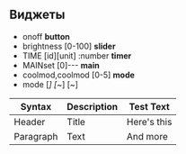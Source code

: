 ## Виджеты
- onoff                     **button** 
- brightness [0-100]        **slider**
- TIME [id][unit] :number   **timer**
- MAINset         [0]---    **main** 
- coolmod,coolmod [0-5]     **mode**
- mode [*] [*~] [~] 


| Syntax      | Description | Test Text   |
| -           |    -        |        -    |
| Header      | Title       | Here's this |
| Paragraph   | Text        | And more    |
